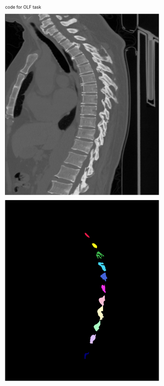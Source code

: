 code for OLF task

![CT data](https://github.com/riverback/OLF-toolkit/blob/main/presentation/raw_data_vis.png)

![Annotation](https://github.com/riverback/OLF-toolkit/blob/main/presentation/nii_label_vis.png)